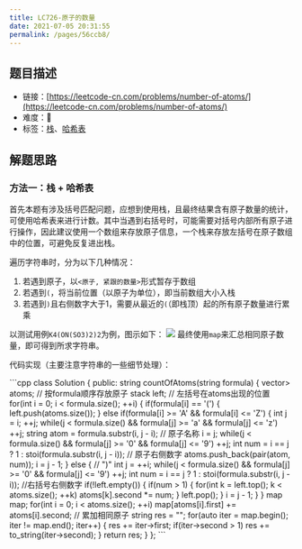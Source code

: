 ```yaml
---
title: LC726-原子的数量
date: 2021-07-05 20:31:55
permalink: /pages/56ccb8/
---
```


## 题目描述

- 链接：[https://leetcode-cn.com/problems/number-of-atoms/](https://leetcode-cn.com/problems/number-of-atoms/)
- 难度：🔴
- 标签：[栈](/pages/fd9bd8/#栈)、[哈希表](/pages/dee52c/)

## 解题思路
### 方法一：栈 + 哈希表
首先本题有涉及括号匹配问题，应想到使用栈，且最终结果含有原子数量的统计，可使用哈希表来进行计数。其中当遇到右括号时，可能需要对括号内部所有原子进行操作，因此建议使用一个数组来存放原子信息，一个栈来存放左括号在原子数组中的位置，可避免反复进出栈。

遍历字符串时，分为以下几种情况：
1. 若遇到原子，以`<原子, 紧跟的数量>`形式暂存于数组
2. 若遇到`(`，将当前位置（以原子为单位），即当前数组大小入栈
3. 若遇到`)`且右侧数字大于1，需要从最近的`(`（即栈顶）起的所有原子数量进行累乘

以测试用例`K4(ON(SO3)2)2`为例，图示如下：
![](https://gitee.com/einsier/pics-bed/raw/master/pics/2021‎0‎7‎0‎5‎‏‎215403.jpg)
最终使用`map`来汇总相同原子数量，即可得到所求字符串。


代码实现（主要注意字符串的一些细节处理）：

<code-group>
<code-block title="C++" active>
```cpp
class Solution {
public:
    string countOfAtoms(string formula) {
        vector<pair<string, int>> atoms;  // 按formula顺序存放原子
        stack<int> left;  // 左括号在atoms出现的位置
        for(int i = 0; i < formula.size(); ++i) {
            if(formula[i] == '(') {
                left.push(atoms.size());
            } else if(formula[i] >= 'A' && formula[i] <= 'Z') {
                int j = i;
                ++j;
                while(j < formula.size() && formula[j] >= 'a' && formula[j] <= 'z') ++j;
                string atom = formula.substr(i, j - i);  // 原子名称
                i = j;
                while(j < formula.size() && formula[j] >= '0' && formula[j] <= '9') ++j;
                int num = i == j ? 1 : stoi(formula.substr(i, j - i));  // 原子右侧数字
                atoms.push_back(pair<string, int>(atom, num));
                i = j - 1;
            } else {  // ")"
                int j = ++i;
                while(j < formula.size() && formula[j] >= '0' && formula[j] <= '9') ++j;
                int num = i == j ? 1 : stoi(formula.substr(i, j - i));  //右括号右侧数字
                if(!left.empty()) {
                    if(num > 1) {
                        for(int k = left.top(); k < atoms.size(); ++k) atoms[k].second *= num;
                    }
                    left.pop();
                }
                i = j - 1;
            }  
        }
        map<string, int> map;
        for(int i = 0; i < atoms.size(); ++i) map[atoms[i].first] += atoms[i].second;  // 累加相同原子
        string res = "";
        for(auto iter = map.begin(); iter != map.end(); iter++) {
            res += iter->first;
            if(iter->second > 1) res += to_string(iter->second);
        }
        return res;
    }
};
```
</code-block>
</code-group>